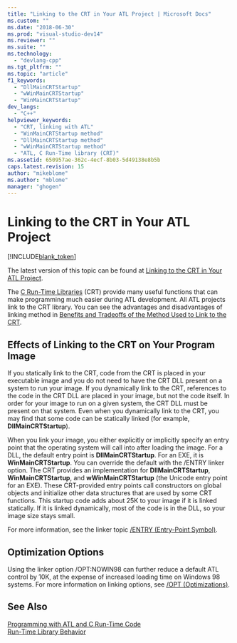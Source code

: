 ```yaml
---
title: "Linking to the CRT in Your ATL Project | Microsoft Docs"
ms.custom: ""
ms.date: "2018-06-30"
ms.prod: "visual-studio-dev14"
ms.reviewer: ""
ms.suite: ""
ms.technology: 
  - "devlang-cpp"
ms.tgt_pltfrm: ""
ms.topic: "article"
f1_keywords: 
  - "DllMainCRTStartup"
  - "wWinMainCRTStartup"
  - "WinMainCRTStartup"
dev_langs: 
  - "C++"
helpviewer_keywords: 
  - "CRT, linking with ATL"
  - "WinMainCRTStartup method"
  - "DllMainCRTStartup method"
  - "wWinMainCRTStartup method"
  - "ATL, C Run-Time library (CRT)"
ms.assetid: 650957ae-362c-4ecf-8b03-5d49138e8b5b
caps.latest.revision: 15
author: "mikeblome"
ms.author: "mblome"
manager: "ghogen"
---
```

# Linking to the CRT in Your ATL Project
[!INCLUDE[blank_token](../includes/blank-token.md)]

The latest version of this topic can be found at [Linking to the CRT in Your ATL Project](https://docs.microsoft.com/cpp/atl/linking-to-the-crt-in-your-atl-project).  
  
  
The [C Run-Time Libraries](../c-runtime-library/crt-library-features.md) (CRT) provide many useful functions that can make programming much easier during ATL development. All ATL projects link to the CRT library. You can see the advantages and disadvantages of linking method in [Benefits and Tradeoffs of the Method Used to Link to the CRT](../atl/benefits-and-tradeoffs-of-the-method-used-to-link-to-the-crt.md).  
  
## Effects of Linking to the CRT on Your Program Image  
 If you statically link to the CRT, code from the CRT is placed in your executable image and you do not need to have the CRT DLL present on a system to run your image. If you dynamically link to the CRT, references to the code in the CRT DLL are placed in your image, but not the code itself. In order for your image to run on a given system, the CRT DLL must be present on that system. Even when you dynamically link to the CRT, you may find that some code can be statically linked (for example, **DllMainCRTStartup**).  
  
 When you link your image, you either explicitly or implicitly specify an entry point that the operating system will call into after loading the image. For a DLL, the default entry point is **DllMainCRTStartup**. For an EXE, it is **WinMainCRTStartup**. You can override the default with the /ENTRY linker option. The CRT provides an implementation for **DllMainCRTStartup**, **WinMainCRTStartup**, and **wWinMainCRTStartup** (the Unicode entry point for an EXE). These CRT-provided entry points call constructors on global objects and initialize other data structures that are used by some CRT functions. This startup code adds about 25K to your image if it is linked statically. If it is linked dynamically, most of the code is in the DLL, so your image size stays small.  
  
 For more information, see the linker topic [/ENTRY (Entry-Point Symbol)](../build/reference/entry-entry-point-symbol.md).  
  
## Optimization Options  
 Using the linker option /OPT:NOWIN98 can further reduce a default ATL control by 10K, at the expense of increased loading time on Windows 98 systems. For more information on linking options, see [/OPT (Optimizations)](../build/reference/opt-optimizations.md).  
  
## See Also  
 [Programming with ATL and C Run-Time Code](../atl/programming-with-atl-and-c-run-time-code.md)   
 [Run-Time Library Behavior](../build/run-time-library-behavior.md)





